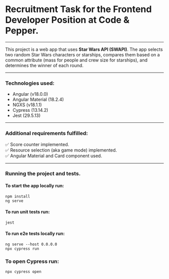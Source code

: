 # Recruitment Task for the Frontend Developer Position at Code & Pepper.

---

This project is a web app that uses <b>Star Wars API (SWAPI)</b>. The app selects two
random Star Wars characters or starships, compares them based on a common attribute 
(mass for people and crew size for starships), and determines the winner of each round.

---

### Technologies used:
<ul>
<li>Angular (v18.0.0)</li>
<li>Angular Material (18.2.4)</li>
<li>NGXS (v18.1.1)</li>
<li>Cypress (13.14.2)</li>
<li>Jest (29.5.13)</li>
</ul>

---

### Additional requirements fulfilled:
:white_check_mark: Score counter implemented. \
:white_check_mark: Resource selection (aka game mode) implemented. \
:white_check_mark: Angular Material and Card component used. 

---

### Running the project and tests.
#### To start the app locally run: 
```
npm install
ng serve
```

#### To run unit tests run: 
```
jest
```

#### To run e2e tests locally run:
```
ng serve --host 0.0.0.0
npx cypress run
```

### To open Cypress run:
```
npx cypress open
```
